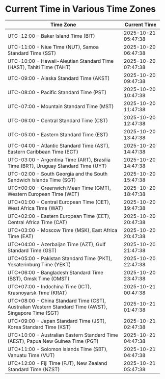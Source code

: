 # Current Time in Various Time Zones

| Time Zone | Current Time |
|-----------|--------------|
| UTC-12:00 - Baker Island Time (BIT) | 2025-10-21 05:47:38 |
| UTC-11:00 - Niue Time (NUT), Samoa Standard Time (SST) | 2025-10-20 06:47:38 |
| UTC-10:00 - Hawaii-Aleutian Standard Time (HAST), Tahiti Time (TAHT) | 2025-10-20 07:47:38 |
| UTC-09:00 - Alaska Standard Time (AKST) | 2025-10-20 09:47:38 |
| UTC-08:00 - Pacific Standard Time (PST) | 2025-10-20 10:47:38 |
| UTC-07:00 - Mountain Standard Time (MST) | 2025-10-20 11:47:38 |
| UTC-06:00 - Central Standard Time (CST) | 2025-10-20 12:47:38 |
| UTC-05:00 - Eastern Standard Time (EST) | 2025-10-20 13:47:38 |
| UTC-04:00 - Atlantic Standard Time (AST), Eastern Caribbean Time (ECT) | 2025-10-20 14:47:38 |
| UTC-03:00 - Argentina Time (ART), Brasília Time (BRT), Uruguay Standard Time (UYT) | 2025-10-20 14:47:38 |
| UTC-02:00 - South Georgia and the South Sandwich Islands Time (SGT) | 2025-10-20 15:47:38 |
| UTC±00:00 - Greenwich Mean Time (GMT), Western European Time (WET) | 2025-10-20 18:47:38 |
| UTC+01:00 - Central European Time (CET), West Africa Time (WAT) | 2025-10-20 19:47:38 |
| UTC+02:00 - Eastern European Time (EET), Central Africa Time (CAT) | 2025-10-20 20:47:38 |
| UTC+03:00 - Moscow Time (MSK), East Africa Time (EAT) | 2025-10-20 20:47:38 |
| UTC+04:00 - Azerbaijan Time (AZT), Gulf Standard Time (GST) | 2025-10-20 21:47:38 |
| UTC+05:00 - Pakistan Standard Time (PKT), Yekaterinburg Time (YEKT) | 2025-10-20 22:47:38 |
| UTC+06:00 - Bangladesh Standard Time (BST), Omsk Time (OMST) | 2025-10-20 23:47:38 |
| UTC+07:00 - Indochina Time (ICT), Krasnoyarsk Time (KRAT) | 2025-10-21 00:47:38 |
| UTC+08:00 - China Standard Time (CST), Australian Western Standard Time (AWST), Singapore Time (SGT) | 2025-10-21 01:47:38 |
| UTC+09:00 - Japan Standard Time (JST), Korea Standard Time (KST) | 2025-10-21 02:47:38 |
| UTC+10:00 - Australian Eastern Standard Time (AEST), Papua New Guinea Time (PGT) | 2025-10-21 04:47:38 |
| UTC+11:00 - Solomon Islands Time (SBT), Vanuatu Time (VUT) | 2025-10-21 04:47:38 |
| UTC+12:00 - Fiji Time (FJT), New Zealand Standard Time (NZST) | 2025-10-21 05:47:38 |
